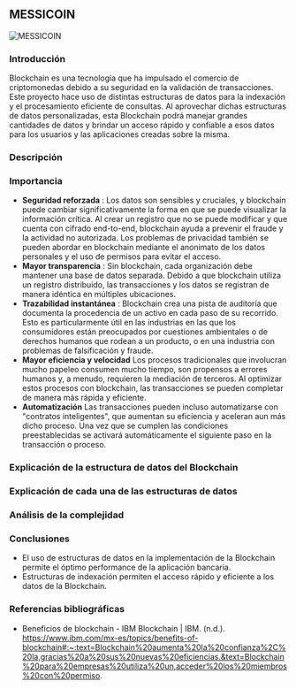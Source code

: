 ## MESSICOIN
![MESSICOIN](https://github.com/SDAM26/BLOCKCHAINUTEC/assets/87825436/cc0322a6-3973-4b8a-9ce2-98ec36fc8a15)
### Introducción
Blockchain es una tecnología que ha impulsado el comercio de criptomonedas debido a su seguridad en la validación de transacciones. Este proyecto hace uso de distintas estructuras de datos para la indexación y el procesamiento eficiente de consultas. Al aprovechar dichas estructuras de datos personalizadas, esta Blockchain podrá manejar grandes cantidades de datos y brindar un acceso rápido y confiable a esos datos para los usuarios y las aplicaciones creadas sobre la misma.
### Descripción
### Importancia
  - **Seguridad reforzada** :
   Los datos son sensibles y cruciales, y blockchain puede cambiar significativamente la forma en    que se puede visualizar la información crítica. Al crear un registro que no se puede              modificar y que cuenta con cifrado end-to-end, blockchain ayuda a prevenir el fraude y la        actividad no autorizada. Los problemas de privacidad también se pueden abordar en blockchain      mediante el anonimato de los datos personales y el uso de permisos para evitar el acceso. 
  - **Mayor transparencia** :
  Sin blockchain, cada organización debe mantener una base de datos separada. Debido a que blockchain utiliza un registro distribuido, las transacciones y los datos se registran de manera idéntica en múltiples ubicaciones.
  - **Trazabilidad instantánea** :
  Blockchain crea una pista de auditoría que documenta la procedencia de un activo en cada paso de su recorrido. Esto es particularmente útil en las industrias en las que los consumidores están preocupados por cuestiones ambientales o de derechos humanos que rodean a un producto, o en una industria con problemas de falsificación y fraude.
  - **Mayor eficiencia y velocidad**
  Los procesos tradicionales que involucran mucho papeleo consumen mucho tiempo, son propensos a errores humanos y, a menudo, requieren la mediación de terceros. Al optimizar estos procesos con blockchain, las transacciones se pueden completar de manera más rápida y eficiente.
  - **Automatización**
 Las transacciones pueden incluso automatizarse con "contratos inteligentes", que aumentan su eficiencia y aceleran aun más dicho proceso. Una vez que se cumplen las condiciones preestablecidas se activará automáticamente el siguiente paso en la transacción o proceso. 

### Explicación de la estructura de datos del Blockchain
### Explicación de cada una de las estructuras de datos
### Análisis de la complejidad 
### Conclusiones
- El uso de estructuras de datos en la implementación de la Blockchain permite el óptimo performance de la aplicación bancaria.
- Estructuras de indexación permiten el acceso rápido y eficiente a los datos de la Blockchain.
### Referencias bibliográficas
- Beneficios de blockchain - IBM Blockchain | IBM. (n.d.). https://www.ibm.com/mx-es/topics/benefits-of-blockchain#:~:text=Blockchain%20aumenta%20la%20confianza%2C%20la,gracias%20a%20sus%20nuevas%20eficiencias.&text=Blockchain%20para%20empresas%20utiliza%20un,acceder%20los%20miembros%20con%20permiso.
